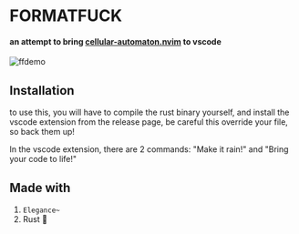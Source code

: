 # FORMATFUCK

#### an attempt to bring [cellular-automaton.nvim](https://github.com/Eandrju/cellular-automaton.nvim) to vscode

![ffdemo](https://github.com/Ilingu/formatfuck/assets/57411599/70aed1ff-b2e3-444b-a6fd-73cd9a70322b)

## Installation

to use this, you will have to compile the rust binary yourself, and install the vscode extension from the release page, be careful this override your file, so back them up!

In the vscode extension, there are 2 commands: "Make it rain!" and "Bring your code to life!"

## Made with

1. `Elegance~`
2. Rust 🦀
